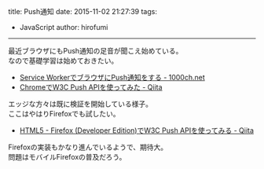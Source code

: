 title: Push通知
date: 2015-11-02 21:27:39
tags:
- JavaScript
author: hirofumi

---
最近ブラウザにもPush通知の足音が聞こえ始めている。  
なので基礎学習は始めておきたい。

-   [Service WorkerでブラウザにPush通知をする - 1000ch.net](https://1000ch.net/posts/2015/service-worker-push-notification.html)
-   [ChromeでW3C Push APIを使ってみた - Qiita](http://qiita.com/tomoyukilabs/items/8fffb4280c1914b6aa3d)

エッジな方々は既に検証を開始している様子。  
ここはやはりFirefoxでも試したい。

-   [HTML5 - Firefox (Developer Edition)でW3C Push APIを使ってみる - Qiita](http://qiita.com/tomoyukilabs/items/c7268aa29447a1d0a3fb)

Firefoxの実装もかなり進んでいるようで、期待大。  
問題はモバイルFirefoxの普及だろう。